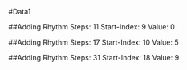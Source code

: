 #Data1

##Adding Rhythm
Steps: 11
Start-Index: 9
Value: 0

##Adding Rhythm
Steps: 17
Start-Index: 10
Value: 5

##Adding Rhythm
Steps: 31
Start-Index: 18
Value: 9


